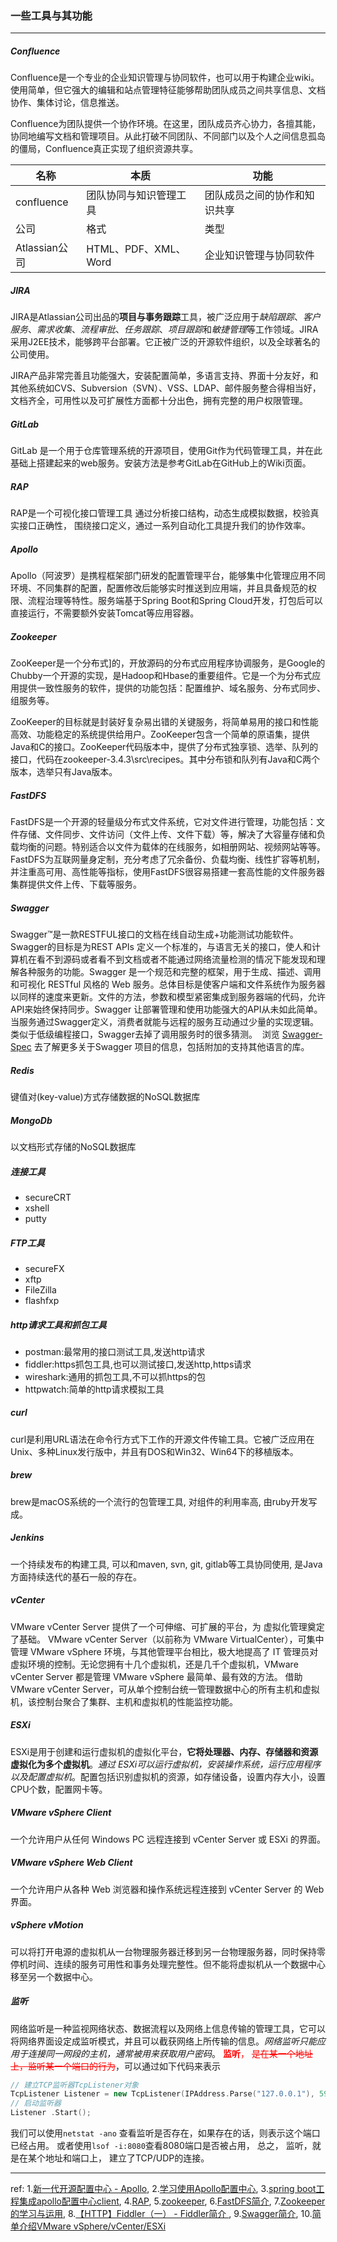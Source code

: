 ###  一些工具与其功能

***

##### Confluence
Confluence是一个专业的企业知识管理与协同软件，也可以用于构建企业wiki。使用简单，但它强大的编辑和站点管理特征能够帮助团队成员之间共享信息、文档协作、集体讨论，信息推送。

Confluence为团队提供一个协作环境。在这里，团队成员齐心协力，各擅其能，协同地编写文档和管理项目。从此打破不同团队、不同部门以及个人之间信息孤岛的僵局，Confluence真正实现了组织资源共享。

| 名称          | 本质                   | 功能                         |
| ------------- | ---------------------- | ---------------------------- |
| confluence    | 团队协同与知识管理工具 | 团队成员之间的协作和知识共享 |
| 公司          | 格式                   | 类型                         |
| Atlassian公司 | HTML、PDF、XML、Word   | 企业知识管理与协同软件       |



##### JIRA
JIRA是Atlassian公司出品的**项目与事务跟踪**工具，被广泛应用于*缺陷跟踪*、*客户服务*、*需求收集*、*流程审批*、*任务跟踪*、*项目跟踪*和*敏捷管理*等工作领域。JIRA采用J2EE技术，能够跨平台部署。它正被广泛的开源软件组织，以及全球著名的公司使用。

JIRA产品非常完善且功能强大，安装配置简单，多语言支持、界面十分友好，和其他系统如CVS、Subversion（SVN）、VSS、LDAP、邮件服务整合得相当好，文档齐全，可用性以及可扩展性方面都十分出色，拥有完整的用户权限管理。




##### GitLab
GitLab 是一个用于仓库管理系统的开源项目，使用Git作为代码管理工具，并在此基础上搭建起来的web服务。安装方法是参考GitLab在GitHub上的Wiki页面。



##### RAP
RAP是一个可视化接口管理工具 通过分析接口结构，动态生成模拟数据，校验真实接口正确性， 围绕接口定义，通过一系列自动化工具提升我们的协作效率。



##### Apollo
Apollo（阿波罗）是携程框架部门研发的配置管理平台，能够集中化管理应用不同环境、不同集群的配置，配置修改后能够实时推送到应用端，并且具备规范的权限、流程治理等特性。服务端基于Spring Boot和Spring Cloud开发，打包后可以直接运行，不需要额外安装Tomcat等应用容器。



##### Zookeeper
ZooKeeper是一个分布式]的，开放源码的分布式应用程序协调服务，是Google的Chubby一个开源的实现，是Hadoop和Hbase的重要组件。它是一个为分布式应用提供一致性服务的软件，提供的功能包括：配置维护、域名服务、分布式同步、组服务等。

ZooKeeper的目标就是封装好复杂易出错的关键服务，将简单易用的接口和性能高效、功能稳定的系统提供给用户。ZooKeeper包含一个简单的原语集，提供Java和C的接口。ZooKeeper代码版本中，提供了分布式独享锁、选举、队列的接口，代码在zookeeper-3.4.3\src\recipes。其中分布锁和队列有Java和C两个版本，选举只有Java版本。



##### FastDFS
FastDFS是一个开源的轻量级分布式文件系统，它对文件进行管理，功能包括：文件存储、文件同步、文件访问（文件上传、文件下载）等，解决了大容量存储和负载均衡的问题。特别适合以文件为载体的在线服务，如相册网站、视频网站等等。
FastDFS为互联网量身定制，充分考虑了冗余备份、负载均衡、线性扩容等机制，并注重高可用、高性能等指标，使用FastDFS很容易搭建一套高性能的文件服务器集群提供文件上传、下载等服务。



##### Swagger
Swagger™是一款RESTFUL接口的文档在线自动生成+功能测试功能软件。Swagger的目标是为REST APIs 定义一个标准的，与语言无关的接口，使人和计算机在看不到源码或者看不到文档或者不能通过网络流量检测的情况下能发现和理解各种服务的功能。Swagger 是一个规范和完整的框架，用于生成、描述、调用和可视化 RESTful 风格的 Web 服务。总体目标是使客户端和文件系统作为服务器以同样的速度来更新。文件的方法，参数和模型紧密集成到服务器端的代码，允许API来始终保持同步。Swagger 让部署管理和使用功能强大的API从未如此简单。 当服务通过Swagger定义，消费者就能与远程的服务互动通过少量的实现逻辑。类似于低级编程接口，Swagger去掉了调用服务时的很多猜测。  浏览 [Swagger-Spec](https://github.com/swagger-api/swagger-spec) 去了解更多关于Swagger 项目的信息，包括附加的支持其他语言的库。 



##### Redis 
键值对(key-value)方式存储数据的NoSQL数据库



##### MongoDb 
以文档形式存储的NoSQL数据库



##### 连接工具
- secureCRT
- xshell
- putty



##### FTP工具
- secureFX
- xftp
- FileZilla
- flashfxp



##### http请求工具和抓包工具
- postman:最常用的接口测试工具,发送http请求
- fiddler:https抓包工具,也可以测试接口,发送http,https请求
- wireshark:通用的抓包工具,不可以抓https的包
- httpwatch:简单的http请求模拟工具



##### curl
curl是利用URL语法在命令行方式下工作的开源文件传输工具。它被广泛应用在Unix、多种Linux发行版中，并且有DOS和Win32、Win64下的移植版本。



##### brew
brew是macOS系统的一个流行的包管理工具, 对组件的利用率高, 由ruby开发写成。



##### Jenkins
一个持续发布的构建工具, 可以和maven, svn, git, gitlab等工具协同使用, 是Java方面持续迭代的基石一般的存在。



##### vCenter 
VMware vCenter Server 提供了一个可伸缩、可扩展的平台，为 虚拟化管理奠定了基础。 VMware vCenter Server（以前称为 VMware VirtualCenter），可集中管理 VMware vSphere 环境，与其他管理平台相比，极大地提高了 IT 管理员对虚拟环境的控制。无论您拥有十几个虚拟机，还是几千个虚拟机，VMware vCenter Server 都是管理 VMware vSphere 最简单、最有效的方法。 借助 VMware vCenter Server，可从单个控制台统一管理数据中心的所有主机和虚拟机，该控制台聚合了集群、主机和虚拟机的性能监控功能。



##### ESXi
ESXi是用于创建和运行虚拟机的虚拟化平台，**它将处理器、内存、存储器和资源虚拟化为多个虚拟机**。*通过 ESXi可以运行虚拟机，安装操作系统，运行应用程序以及配置虚拟机*。配置包括识别虚拟机的资源，如存储设备，设置内存大小，设置CPU个数，配置网卡等。



##### VMware vSphere Client
一个允许用户从任何 Windows PC 远程连接到 vCenter Server 或 ESXi 的界面。



##### VMware vSphere Web Client
一个允许用户从各种 Web 浏览器和操作系统远程连接到 vCenter Server 的 Web界面。



##### vSphere vMotion
可以将打开电源的虚拟机从一台物理服务器迁移到另一台物理服务器，同时保持零停机时间、连续的服务可用性和事务处理完整性。但不能将虚拟机从一个数据中心移至另一个数据中心。



##### 监听
网络监听是一种监视网络状态、数据流程以及网络上信息传输的管理工具，它可以将网络界面设定成监听模式，并且可以截获网络上所传输的信息。*网络监听只能应用于连接同一网段的主机，通常被用来获取用户密码*。
<font color ="red">**监听**， ~~是在某一个地址上，监听某一个端口的行为~~</font>，可以通过如下代码来表示

```c++
// 建立TCP监听器TcpListener对象
TcpListener Listener = new TcpListener(IPAddress.Parse("127.0.0.1"), 59000);
// 启动监听器
Listener .Start();
```
我们可以使用`netstat -ano` 查看监听是否存在，如果存在的话，则表示这个端口已经占用。
或者使用`lsof -i:8080`查看8080端口是否被占用， 总之， 监听，就是在某个地址和端口上， 建立了TCP/UDP的连接。



***
ref:
1.[新一代开源配置中心 - Apollo](https://yq.aliyun.com/articles/74601),   2.[学习使用Apollo配置中心](http://www.cnblogs.com/andyfengzp/p/7243847.html),   3.[spring boot工程集成apollo配置中心client](https://blog.csdn.net/forliberty/article/details/78284525),   4.[RAP](http://rapapi.org/org/index.do),   5.[zookeeper](https://baike.baidu.com/item/zookeeper/4836397?fr=aladdin),   6.[FastDFS简介](https://blog.csdn.net/zhushuai1221/article/details/52441155),   7.[Zookeeper 的学习与运用](http://blog.jiguang.cn/push_zookeeper_study_usage/),   8.[【HTTP】Fiddler（一） - Fiddler简介 ](https://blog.csdn.net/ohmygirl/article/details/17846199),   9.[Swagger简介](https://blog.csdn.net/wangnan9279/article/details/44541665),   10.[简单介绍VMware vSphere/vCenter/ESXi](https://blog.csdn.net/yongchaocsdn/article/details/60768694)